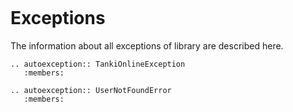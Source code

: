 ```{currentmodule} toapi
```

# Exceptions
The information about all exceptions of library are described here.

```{eval-rst}
.. autoexception:: TankiOnlineException
   :members:
```

```{eval-rst}
.. autoexception:: UserNotFoundError
   :members:
```